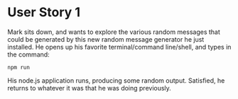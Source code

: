# User Story 1
Mark sits down, and wants to explore the various random messages that
could be generated by this new random message generator he just installed.
He opens up his favorite terminal/command line/shell, and types in the
command:
```shell
npm run
```
His node.js application runs, producing some random output. Satisfied,
he returns to whatever it was that he was doing previously.